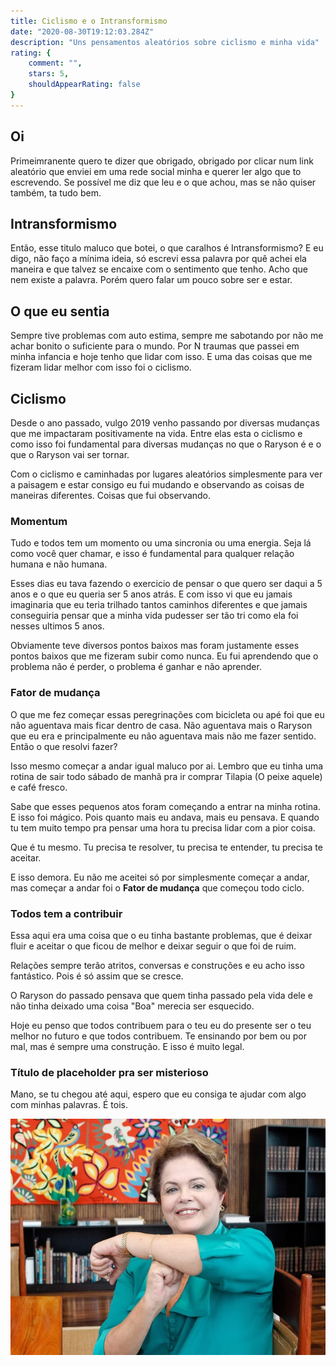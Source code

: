 ```yaml
---
title: Ciclismo e o Intransformismo
date: "2020-08-30T19:12:03.284Z"
description: "Uns pensamentos aleatórios sobre ciclismo e minha vida"
rating: {
    comment: "",
    stars: 5,
    shouldAppearRating: false
}
---
```


## Oi
Primeimranente quero te dizer que obrigado, obrigado por clicar num link aleatório que enviei em uma rede social minha e querer ler algo que to escrevendo. Se possível me diz que leu e o que achou, mas se não quiser também, ta tudo bem.

## Intransformismo
Então, esse titulo maluco que botei, o que caralhos é Intransformismo? E eu digo, não faço a mínima ideia, só escrevi essa palavra por quê achei ela maneira e que talvez se encaixe com o sentimento que tenho. Acho que nem existe a palavra.
Porém quero falar um pouco sobre ser e estar. 

## O que eu sentia
Sempre tive problemas com auto estima, sempre me sabotando por não me achar bonito o suficiente para o mundo. Por N traumas que passei em minha infancia e hoje tenho que lidar com isso. E uma das coisas que me fizeram lidar melhor com isso foi o ciclismo.

## Ciclismo 
Desde o ano passado, vulgo 2019 venho passando por diversas mudanças que me impactaram positivamente na vida. Entre elas esta o ciclismo e como isso foi fundamental para diversas mudanças no que o Raryson é e o que o Raryson vai ser tornar. 

Com o ciclismo e caminhadas por lugares aleatórios simplesmente para ver a paisagem e estar consigo eu fui mudando e observando as coisas de maneiras diferentes. Coisas que fui observando.

### Momentum
Tudo e todos tem um momento ou uma sincronia ou uma energia. Seja lá como você quer chamar, e isso é fundamental para qualquer relação humana e não humana.

Esses dias eu tava fazendo o exercicio de pensar o que quero ser daqui a 5 anos e o que eu queria ser 5 anos atrás. E com isso vi que eu jamais imaginaria que eu teria trilhado tantos caminhos diferentes e que jamais conseguiria pensar que a minha vida pudesser ser tão tri como ela foi nesses ultimos 5 anos.

Obviamente teve diversos pontos baixos mas foram justamente esses pontos baixos que me fizeram subir como nunca. Eu fui aprendendo que o problema não é perder, o problema é ganhar e não aprender.

### Fator de mudança
O que me fez começar essas peregrinações com bicicleta ou apé foi que eu não aguentava mais ficar dentro de casa. Não aguentava mais o Raryson que eu era e principalmente eu não aguentava mais não me fazer sentido. Então o que resolvi fazer? 

Isso mesmo começar a andar igual maluco por ai. 
Lembro que eu tinha uma rotina de sair todo sábado de manhã pra ir comprar Tilapia (O peixe aquele) e café fresco. 

Sabe que esses pequenos atos foram começando a entrar na minha rotina. E isso foi mágico. Pois quanto mais eu andava, mais eu pensava. E quando tu tem muito tempo pra pensar uma hora tu precisa lidar com a pior coisa.

Que é tu mesmo. Tu precisa te resolver, tu precisa te entender, tu precisa te aceitar.

E isso demora. Eu não me aceitei só por simplesmente começar a andar, mas começar a andar foi o **Fator de mudança** que começou todo ciclo.

### Todos tem a contribuir
Essa aqui era uma coisa que o eu tinha bastante problemas, que é deixar fluir e aceitar o que ficou de melhor e deixar seguir o que foi de ruim.

Relações sempre terão atritos, conversas e construções e eu acho isso fantástico. Pois é só assim que se cresce.

O Raryson do passado pensava que quem tinha passado pela vida dele e não tinha deixado uma coisa "Boa" merecia ser esquecido.

Hoje eu penso que todos contribuem para o teu eu do presente ser o teu melhor no futuro e que todos contribuem. Te ensinando por bem ou por mal, mas é sempre uma construção. E isso é muito legal.

### Título de placeholder pra ser misterioso
Mano, se tu chegou até aqui, espero que eu consiga te ajudar com algo com minhas palavras. É tois.

![tois](./tois.jpg)
